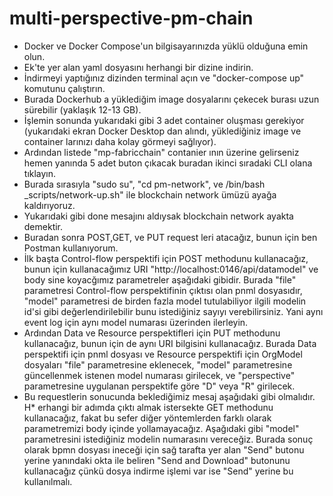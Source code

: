 # multi-perspective-pm-chain
* Docker ve Docker Compose'un bilgisayarınızda yüklü olduğuna emin olun.
* Ek'te yer alan yaml dosyasını herhangi bir dizine indirin.
* İndirmeyi yaptığınız dizinden terminal açın ve "docker-compose up" komutunu çalıştırın.
* Burada Dockerhub a yüklediğim image dosyalarını çekecek burası uzun sürebilir (yaklaşık 12-13 GB).
* İşlemin sonunda yukarıdaki gibi 3 adet container oluşması gerekiyor (yukarıdaki ekran Docker Desktop dan alındı, yüklediğiniz image ve container larınızı daha kolay görmeyi sağlıyor).
* Ardından listede "mp-fabricchain" contanier ının üzerine gelirseniz hemen yanında 5 adet buton çıkacak buradan ikinci sıradaki CLI olana tıklayın.
* Burada sırasıyla "sudo su", "cd pm-network", ve /bin/bash _scripts/network-up.sh" ile blockchain network ümüzü ayağa kaldırıyoruz.
* Yukarıdaki gibi done mesajını aldıysak blockchain network ayakta demektir.
* Buradan sonra POST,GET, ve PUT request leri atacağız, bunun için ben Postman kullanıyorum.
* İlk başta Control-flow perspektifi için POST methodunu kullanacağız, bunun için kullanacağımız URI "http://localhost:0146/api/datamodel" ve body sine koyacğımız parametreler aşağıdaki gibidir. Burada "file" parametresi Control-flow perspektifinin çıktısı olan pnml dosyasıdır, "model" parametresi de birden fazla model tutulabiliyor ilgili modelin id'si gibi değerlendirilebilir bunu istediğiniz sayıyı verebilirsiniz. Yani aynı event log için aynı model numarası üzerinden ilerleyin.
* Ardından Data ve Resource perspektifleri için PUT methodunu kullanacağız, bunun için de aynı URI bilgisini kullanacağız. Burada Data perspektifi için pnml dosyası ve Resource perspektifi için OrgModel dosyaları "file" parametresine eklenecek, "model" parametresine güncellenmek istenen model numarası girilecek, ve "perspective" parametresine uygulanan perspektife göre "D" veya "R" girilecek.
* Bu requestlerin sonucunda beklediğimiz mesaj aşağıdaki gibi olmalıdır.
H* erhangi bir adımda çıktı almak istersekte GET methodunu kullanacağız, fakat bu sefer diğer yöntemlerden farklı olarak parametremizi body içinde yollamayacağız. Aşağıdaki gibi "model" parametresini istediğiniz modelin numarasını vereceğiz. Burada sonuç olarak bpmn dosyası ineceği için sağ tarafta yer alan "Send" butonu yerine yanındaki okta ile beliren "Send and Download" butonunu kullanacağız çünkü dosya indirme işlemi var ise "Send" yerine bu kullanılmalı.
